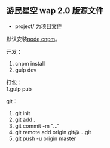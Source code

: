游民星空 wap 2.0 版源文件
---
- project/ 为项目文件

默认安装[node](https://nodejs.org/dist/v8.10.0/node-v8.10.0-x64.msi),[cnpm](https://npm.taobao.org/)。  

开发：
1. cnpm install
2. gulp dev  

打包：  
1.gulp pub
  
git：  
1. git init
2. git add .
3. git commit -m "..."
4. git remote add origin git@....git  
5. git push -u origin master